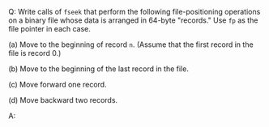 Q: Write calls of `fseek` that perform the following file-positioning operations
on a binary file whose data is arranged in 64-byte "records." Use `fp` as the
file pointer in each case.

(a) Move to the beginning of record `n`. (Assume that the first record in the
file is record 0.)

(b) Move to the beginning of the last record in the file.

(c) Move forward one record.

(d) Move backward two records.

A:
